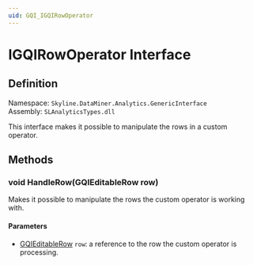 ```yaml
---
uid: GQI_IGQIRowOperator
---
```


# IGQIRowOperator Interface

## Definition

Namespace: `Skyline.DataMiner.Analytics.GenericInterface`  
Assembly: `SLAnalyticsTypes.dll`

This interface makes it possible to manipulate the rows in a custom operator.

## Methods

### void HandleRow(GQIEditableRow row)

Makes it possible to manipulate the rows the custom operator is working with.

#### Parameters

- [GQIEditableRow](xref:GQI_GQIEditableRow) `row`: a reference to the row the custom operator is processing.
